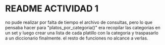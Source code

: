 # README ACTIVIDAD 1
no pude realizar por falta de tiempo el archivo de consultas, pero lo que pensaba hacer para "platos_por_categoria()" era recopilar las categorias en un set y luego crear una lista de cada platillo con la categoria y traspasarlo a un diccionario finalmente.
el resto de funciones no alcance a verlas.


